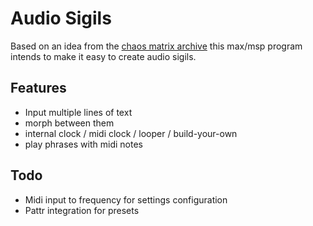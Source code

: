 # Audio Sigils

Based on an idea from the [chaos matrix archive](https://www.chaosmatrix.org/library/chaos/texts/acoustic.html) this max/msp program intends to make it easy to create audio sigils.

## Features

* Input multiple lines of text
* morph between them
* internal clock / midi clock / looper / build-your-own
* play phrases with midi notes


## Todo

* Midi input to frequency for settings configuration
* Pattr integration for presets
